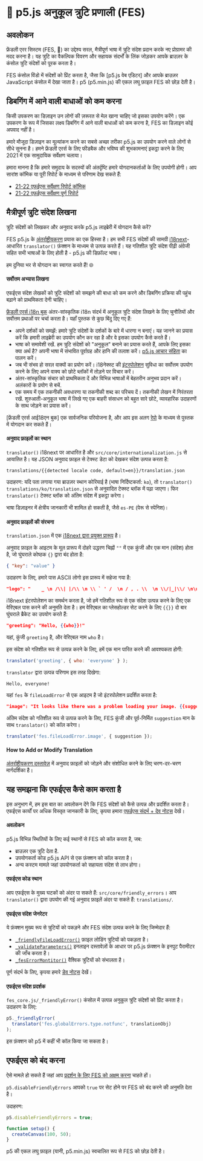 
# 🌸 p5.js अनुकूल त्रुटि प्रणाली (FES)
## अवलोकन

फ्रेंडली एरर सिस्टम (FES, 🌸) का उद्देश्य सरल, मैत्रीपूर्ण भाषा में त्रुटि संदेश प्रदान करके नए प्रोग्रामर की मदद करना है। यह त्रुटि का वैकल्पिक विवरण और सहायक संदर्भों के लिंक जोड़कर आपके ब्राउज़र के कंसोल त्रुटि संदेशों को पूरक करता है।

FES कंसोल विंडो में संदेशों को प्रिंट करता है, जैसा कि [p5.js वेब एडिटर] और आपके ब्राउज़र JavaScript कंसोल में देखा जाता है। p5 (p5.min.js) की एकल लघु फ़ाइल FES को छोड़ देती है।

[p5.js वेब संपादक]: https://editor.p5js.org/

## डिबगिंग में आने वाली बाधाओं को कम करना
किसी उपकरण का डिज़ाइन उन लोगों की ज़रूरत से मेल खाना चाहिए जो इसका उपयोग करेंगे। एक उपकरण के रूप में जिसका लक्ष्य डिबगिंग में आने वाली बाधाओं को कम करना है, FES का डिज़ाइन कोई अपवाद नहीं है।

हमारे मौजूदा डिज़ाइन का मूल्यांकन करने का सबसे अच्छा तरीका p5.js का उपयोग करने वाले लोगों से सीधे सुनना है। हमने फ्रेंडली एरर्स के लिए फीडबैक और भविष्य की शुभकामनाएं इकट्ठा करने के लिए 2021 में एक सामुदायिक सर्वेक्षण चलाया।

हमारा मानना ​​है कि हमारे समुदाय के सदस्यों की अंतर्दृष्टि हमारे योगदानकर्ताओं के लिए उपयोगी होगी। आप सारांश कॉमिक या पूरी रिपोर्ट के माध्यम से परिणाम देख सकते हैं:
* [21-22 एफईएस सर्वेक्षण रिपोर्ट कॉमिक]
* [21-22 एफईएस सर्वेक्षण पूर्ण रिपोर्ट]


[21-22 एफईएस सर्वेक्षण रिपोर्ट कॉमिक]: ​​https://almchung.github.io/p5jsFESsurvey/
[21-22 एफईएस सर्वेक्षण पूर्ण रिपोर्ट]: https://observablehq.com/@almchung/p5-fes-21-survey

## मैत्रीपूर्ण त्रुटि संदेश लिखना

त्रुटि संदेशों को लिखकर और अनुवाद करके p5.js लाइब्रेरी में योगदान कैसे करें?

FES p5.js के [अंतर्राष्ट्रीयकरण] प्रयास का एक हिस्सा है। हम सभी FES संदेशों की सामग्री [i18next]-आधारित `translator()` फ़ंक्शन के माध्यम से उत्पन्न करते हैं। यह गतिशील त्रुटि संदेश पीढ़ी अंग्रेजी सहित सभी भाषाओं के लिए होती है - p5.js की डिफ़ॉल्ट भाषा।

हम दुनिया भर से योगदान का स्वागत करते हैं! 🌐

[अंतर्राष्ट्रीयकरण]: https://github.com/processing/p5.js/blob/main/contributor_docs/internationalization.md
[i18next]: https://www.i18next.com/

#### सर्वोत्तम अभ्यास लिखना

एफईएस संदेश लेखकों को त्रुटि संदेशों को समझने की बाधा को कम करने और डिबगिंग प्रक्रिया की पहुंच बढ़ाने को प्राथमिकता देनी चाहिए।


[फ्रेंडली एरर्स i18n बुक] अंतर-सांस्कृतिक i18n संदर्भ में अनुकूल त्रुटि संदेश लिखने के लिए चुनौतियों और सर्वोत्तम प्रथाओं पर चर्चा करता है। यहाँ पुस्तक से कुछ बिंदु दिए गए हैं:

* अपने दर्शकों को समझें: हमारे त्रुटि संदेशों के दर्शकों के बारे में धारणा न बनाएं। यह जानने का प्रयास करें कि हमारी लाइब्रेरी का उपयोग कौन कर रहा है और वे इसका उपयोग कैसे करते हैं।
* भाषा को समावेशी रखें. हम त्रुटि संदेशों को "अनुकूल" बनाने का प्रयास करते हैं, आपके लिए इसका क्या अर्थ है? अपनी भाषा में संभावित पूर्वाग्रह और हानि की तलाश करें। [p5.js आचार संहिता] का पालन करें।
* जब भी संभव हो सरल वाक्यों का प्रयोग करें। i18नेक्स्ट की [इंटरपोलेशन] सुविधा का सर्वोत्तम उपयोग करने के लिए अपने वाक्य को छोटे ब्लॉकों में तोड़ने पर विचार करें।
* अंतर-सांस्कृतिक संचार को प्राथमिकता दें और विभिन्न भाषाओं में बेहतरीन अनुभव प्रदान करें। अलंकारों के प्रयोग से बचें.
* एक समय में एक तकनीकी अवधारणा या तकनीकी शब्द का परिचय दें। तकनीकी लेखन में निरंतरता रखें. शुरुआती-अनुकूल भाषा में लिखे गए एक बाहरी संसाधन को बहुत सारे छोटे, व्यावहारिक उदाहरणों के साथ जोड़ने का प्रयास करें।

[फ्रेंडली एरर्स i18n बुक]: https://almchung.github.io/p5-fes-i18n-book/
[इंटरपोलेशन]: https://www.i18next.com/translation-function/interpolation
[p5.js आचार संहिता]: https://github.com/processing/p5.js/blob/main/CODE_OF_CONDUCT.md#p5js-code-of-conduct
[विशेषज्ञ ब्लाइंड स्पॉट]: https://tilt.colostate.edu/TipsAndGuides/Tip/181

[फ्रेंडली एरर्स आई18एन बुक] एक सार्वजनिक परियोजना है, और आप इस अलग [रेपो] के माध्यम से पुस्तक में योगदान कर सकते हैं।

[रेपो]: https://github.com/almchung/p5-fes-i18n-book

[repo]: https://github.com/almchung/p5-fes-i18n-book


#### अनुवाद फ़ाइलों का स्थान
`translator()` i18next पर आधारित है और `src/core/internationalization.js` से आयातित है। यह JSON अनुवाद फ़ाइल से टेक्स्ट डेटा को देखकर संदेश उत्पन्न करता है:

```
translations/{{detected locale code, default=en}}/translation.json
```

उदाहरण:
यदि पता लगाया गया ब्राउज़र स्थान कोरियाई है (भाषा निर्दिष्टकर्ता: `ko`), तो `translator()` `translations/ko/translation.json` से अनुवादित टेक्स्ट ब्लॉक में पढ़ा जाएगा। फिर `translator()` टेक्स्ट ब्लॉक को अंतिम संदेश में इकट्ठा करेगा।

भाषा डिज़ाइनर में क्षेत्रीय जानकारी भी शामिल हो सकती है, जैसे `es-PE` (पेरू से स्पेनिश)।

#### अनुवाद फ़ाइलों की संरचना
`translation.json` में एक [i18next द्वारा प्रयुक्त प्रारूप](https://www.i18next.com/misc/json-format) है।

अनुवाद फ़ाइल के आइटम के मूल प्रारूप में दोहरे उद्धरण चिह्नों `""` में एक कुंजी और एक मान (संदेश) होता है, जो घुंघराले कोष्ठक `{}` द्वारा बंद होता है:
```json
{ "key": "value" }
```

उदाहरण के लिए, हमारे पास ASCII लोगो इस प्रारूप में सहेजा गया है:
```json
"logo": "    _ \n /\\| |/\\ \n \\ ` ' /  \n / , . \\  \n \\/|_|\\/ \n\n"
```
i18next इंटरपोलेशन का समर्थन करता है, जो हमें गतिशील रूप से एक संदेश उत्पन्न करने के लिए एक वेरिएबल पास करने की अनुमति देता है। हम वेरिएबल का प्लेसहोल्डर सेट करने के लिए `{{}}` दो बार घुंघराले ब्रैकेट का उपयोग करते हैं:
```json
"greeting": "Hello, {{who}}!"
```

यहां, कुंजी `greeting` है, और वेरिएबल नाम `who` है।

इस संदेश को गतिशील रूप से उत्पन्न करने के लिए, हमें एक मान पारित करने की आवश्यकता होगी:

```JavaScript
translator('greeting', { who: 'everyone' } );
```

`translator` द्वारा उत्पन्न परिणाम इस तरह दिखेगा:

```
Hello, everyone!
```


यहां `fes` के `fileLoadError` से एक आइटम है जो इंटरपोलेशन प्रदर्शित करता है:
```json
"image": "It looks like there was a problem loading your image. {{suggestion}}"
```

अंतिम संदेश को गतिशील रूप से उत्पन्न करने के लिए, FES कुंजी और पूर्व-निर्मित `suggestion` मान के साथ `translator()` को कॉल करेगा।

```JavaScript
translator('fes.fileLoadError.image', { suggestion });
```

#### How to Add or Modify Translation

[अंतर्राष्ट्रीयकरण दस्तावेज़] में अनुवाद फ़ाइलों को जोड़ने और संशोधित करने के लिए चरण-दर-चरण मार्गदर्शिका है।

[अंतर्राष्ट्रीयकरण दस्तावेज़]: https://github.com/processing/p5.js/blob/main/contributor_docs/internationalization.md

## यह समझना कि एफईएस कैसे काम करता है
इस अनुभाग में, हम इस बात का अवलोकन देंगे कि FES संदेशों को कैसे उत्पन्न और प्रदर्शित करता है। एफईएस कार्यों पर अधिक विस्तृत जानकारी के लिए, कृपया हमारा [एफईएस संदर्भ + देव नोट्स] देखें।

[एफईएस संदर्भ + देव नोट्स]: https://github.com/processing/p5.js/tree/main/src/core/friendly_errors#fes-reference-and-notes-from-developers


#### अवलोकन
p5.js विभिन्न स्थितियों के लिए कई स्थानों से FES को कॉल करता है, जब:
* ब्राउज़र एक त्रुटि देता है.
* उपयोगकर्ता कोड p5.js API से एक फ़ंक्शन को कॉल करता है।
* अन्य कस्टम मामले जहां उपयोगकर्ता को सहायता संदेश से लाभ होगा।

#### एफईएस कोड स्थान
आप एफईएस के मुख्य घटकों को अंदर पा सकते हैं:
`src/core/friendly_errors`।
आप `translator()`  द्वारा उपयोग की गई अनुवाद फ़ाइलें अंदर पा सकते हैं:
`translations/`.

#### एफईएस संदेश जेनरेटर
ये फ़ंक्शन मुख्य रूप से त्रुटियों को पकड़ने और FES संदेश उत्पन्न करने के लिए जिम्मेदार हैं:
* [`_friendlyFileLoadError()`] फ़ाइल लोडिंग त्रुटियों को पकड़ता है।
* [`_validateParameters()`] इनलाइन दस्तावेज़ों के आधार पर p5.js फ़ंक्शन के इनपुट पैरामीटर की जाँच करता है।
* [`_fesErrorMontitor()`] वैश्विक त्रुटियों को संभालता है।

पूर्ण संदर्भ के लिए, कृपया हमारे [डेव नोट्स] देखें।

[`_friendlyFileLoadError()`]: https://github.com/processing/p5.js/blob/main/contributor_docs/fes_reference_dev_notes.md#_friendlyfileloaderror
[`_validateParameters()`]: https://github.com/processing/p5.js/blob/main/contributor_docs/fes_reference_dev_notes.md#validateparameters
[`_fesErrorMontitor()`]: https://github.com/processing/p5.js/blob/main/contributor_docs/fes_reference_dev_notes.md#feserrormonitor
[डेव नोट्स]: https://github.com/processing/p5.js/blob/main/contributor_docs/fes_reference_dev_notes.md


#### एफईएस संदेश प्रदर्शक
`fes_core.js/_friendlyError()` कंसोल में उत्पन्न अनुकूल त्रुटि संदेशों को प्रिंट करता है। उदाहरण के लिए:

```JavaScript
p5._friendlyError(
  translator('fes.globalErrors.type.notfunc', translationObj)
);
```
इस फ़ंक्शन को p5 में कहीं भी कॉल किया जा सकता है।

## एफईएस को बंद करना
ऐसे मामले हो सकते हैं जहां आप [प्रदर्शन के लिए FES को अक्षम करना](https://github.com/processing/p5.js/wiki/Optimize-p5.js-Code-for-Performance#disable-the-friendly-error-system-fes) चाहते हों।

`p5.disableFriendlyErrors` आपको `true` पर सेट होने पर FES को बंद करने की अनुमति देता है।

उदाहरण:

```JavaScript
p5.disableFriendlyErrors = true;

function setup() {
  createCanvas(100, 50);
}
```

p5 की एकल लघु फ़ाइल (यानी, p5.min.js) स्वचालित रूप से FES को छोड़ देती है।


